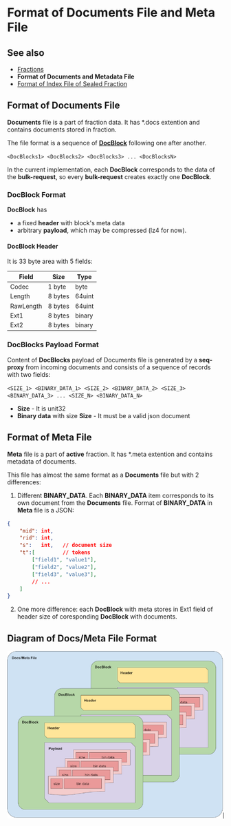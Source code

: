 # Format of Documents File and Meta File

## See also

 * [Fractions](./fractions.md)
 * **Format of Documents and Metadata File**
 * [Format of Index File of Sealed Fraction](./format-index-file.md) 

## Format of Documents File

**Documents** file is a part of fraction data. It has \*.docs extention and contains documents stored in fraction.

The file format is a sequence of **[DocBlock](/disk/doc_block.go)** following one after another. 

```<DocBlocks1> <DocBlocks2> <DocBlocks3> ... <DocBlocksN>```

In the current implementation, each **DocBlock** corresponds to the data of the **bulk-request**, so every 
**bulk-request** creates exactly one **DocBlock**.

### DocBlock Format

**DocBlock** has 
 - a fixed **header** with block's meta data 
 - arbitrary **payload**, which may be compressed (lz4 for now). 

#### DocBlock Header

It is 33 byte area with 5 fields:

| Field     | Size           | Type   |
| --------- | -------------- | ------ |
| Codec     | 1 byte         | byte   |
| Length    | 8 bytes        | 64uint |
| RawLength | 8 bytes        | 64uint |
| Ext1      | 8 bytes        | binary |
| Ext2      | 8 bytes        | binary |

### DocBlocks Payload Format

Content of **DocBlocks** payload of Documents file is generated by a **seq-proxy** from incoming documents and 
consists of a sequence of records with two fields: 

```<SIZE_1> <BINARY_DATA_1> <SIZE_2> <BINARY_DATA_2> <SIZE_3> <BINARY_DATA_3> ... <SIZE_N> <BINARY_DATA_N>```

 - **Size** - It is unit32 
 - **Binary data** with size **Size** - It must be a valid json document

## Format of Meta File

**Meta** file is a part of **active** fraction. It has \*.meta extention and contains metadata of documents.

This file has almost the same format as a **Documents** file but with 2 differences:

1. Different **BINARY_DATA**. Each **BINARY_DATA** item corresponds to its own document from the **Documents** file. 
Format of **BINARY_DATA** in **Meta** file is a JSON:

```json
{
    "mid": int,
    "rid": int,
    "s":   int,   // document size
    "t":[         // tokens
        ["field1", "value1"],
        ["field2", "value2"],
        ["field3", "value3"],
        // ...
    ]
}
```
2. One more difference: each **DocBlock** with meta stores in Ext1 field of header size of coresponding **DocBlock** with documents.

## Diagram of Docs/Meta File Format

![Diagram of Docs/Meta File Format](meta.png)

